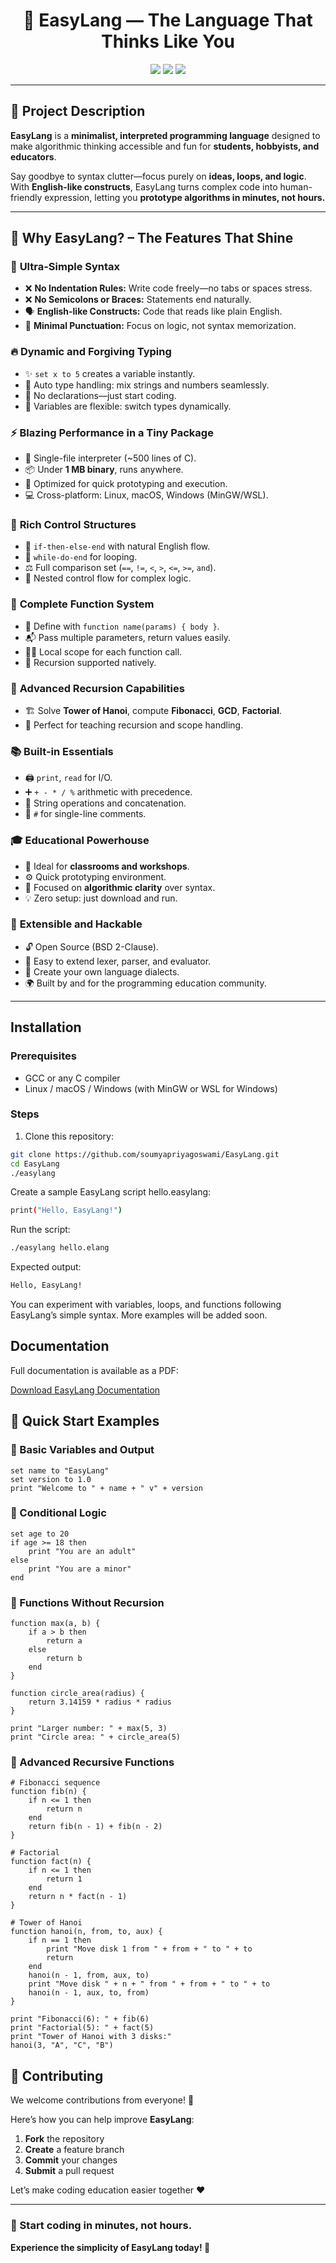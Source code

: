<h1 align="center">🌈 <b>EasyLang — The Language That Thinks Like You</b></h1>

<p align="center">
  <img src="https://img.shields.io/badge/Made%20with-C99-orange.svg">
  <img src="https://img.shields.io/badge/License-BSD%202--Clause-blue.svg">
  <img src="https://img.shields.io/badge/Platform-Linux%20|%20macOS%20|%20Windows-green.svg">
</p>


---

## 🧠 **Project Description**

**EasyLang** is a **minimalist, interpreted programming language** designed to make algorithmic thinking accessible and fun for **students, hobbyists, and educators**.  

Say goodbye to syntax clutter—focus purely on **ideas, loops, and logic**.  
With **English-like constructs**, EasyLang turns complex code into human-friendly expression, letting you **prototype algorithms in minutes, not hours.**

---

## 🌟 **Why EasyLang? – The Features That Shine**

### 🚀 **Ultra-Simple Syntax**
- ❌ **No Indentation Rules:** Write code freely—no tabs or spaces stress.  
- ❌ **No Semicolons or Braces:** Statements end naturally.  
- 🗣️ **English-like Constructs:** Code that reads like plain English.  
- 🎯 **Minimal Punctuation:** Focus on logic, not syntax memorization.  

### 🔥 **Dynamic and Forgiving Typing**
- ✨ `set x to 5` creates a variable instantly.  
- 🔁 Auto type handling: mix strings and numbers seamlessly.  
- 🚫 No declarations—just start coding.  
- 🧩 Variables are flexible: switch types dynamically.  

### ⚡ **Blazing Performance in a Tiny Package**
- 💾 Single-file interpreter (~500 lines of C).  
- 📦 Under **1 MB binary**, runs anywhere.  
- 🧠 Optimized for quick prototyping and execution.  
- 💻 Cross-platform: Linux, macOS, Windows (MinGW/WSL).  

### 🎯 **Rich Control Structures**
- 🔄 `if-then-else-end` with natural English flow.  
- 🔁 `while-do-end` for looping.  
- ⚖️ Full comparison set (`==`, `!=`, `<`, `>`, `<=`, `>=`, `and`).  
- 🧩 Nested control flow for complex logic.  

### 🧮 **Complete Function System**
- 🧠 Define with `function name(params) { body }`.  
- 📬 Pass multiple parameters, return values easily.  
- 🧍‍♂️ Local scope for each function call.  
- 🔁 Recursion supported natively.  

### 🔄 **Advanced Recursion Capabilities**
- 🏗️ Solve **Tower of Hanoi**, compute **Fibonacci**, **GCD**, **Factorial**.  
- 🧩 Perfect for teaching recursion and scope handling.  

### 📚 **Built-in Essentials**
- 🖨️ `print`, `read` for I/O.  
- ➕ `+ - * / %` arithmetic with precedence.  
- 🧵 String operations and concatenation.  
- 💬 `#` for single-line comments.  

### 🎓 **Educational Powerhouse**
- 🏫 Ideal for **classrooms and workshops**.  
- ⚙️ Quick prototyping environment.  
- 🧠 Focused on **algorithmic clarity** over syntax.  
- 💡 Zero setup: just download and run.  

### 🔧 **Extensible and Hackable**
- 🔓 Open Source (BSD 2-Clause).  
- 🧩 Easy to extend lexer, parser, and evaluator.  
- 🧬 Create your own language dialects.  
- 🌍 Built by and for the programming education community.  




---

## Installation

### Prerequisites
- GCC or any C compiler
- Linux / macOS / Windows (with MinGW or WSL for Windows)

### Steps
1. Clone this repository:
```bash
git clone https://github.com/soumyapriyagoswami/EasyLang.git
cd EasyLang
./easylang
```
Create a sample EasyLang script hello.easylang:

```bash
print("Hello, EasyLang!")
```

Run the script:
```bash
./easylang hello.elang
```

Expected output:
```bash
Hello, EasyLang!
```

You can experiment with variables, loops, and functions following EasyLang’s simple syntax. More examples will be added soon.

## Documentation

Full documentation is available as a PDF:

[Download EasyLang Documentation](documentation/easylang_documentation.pdf)

## 🚀 **Quick Start Examples**

### 🧾 Basic Variables and Output
```easylang
set name to "EasyLang"
set version to 1.0
print "Welcome to " + name + " v" + version
```

### 🎯 Conditional Logic
```easylang
set age to 20
if age >= 18 then
    print "You are an adult"
else
    print "You are a minor"
end
```
###  🧮 Functions Without Recursion
```easylang
function max(a, b) {
    if a > b then
        return a
    else
        return b
    end
}

function circle_area(radius) {
    return 3.14159 * radius * radius
}

print "Larger number: " + max(5, 3)
print "Circle area: " + circle_area(5)
```

### 🔂 Advanced Recursive Functions
```easylang
# Fibonacci sequence
function fib(n) {
    if n <= 1 then
        return n
    end
    return fib(n - 1) + fib(n - 2)
}

# Factorial
function fact(n) {
    if n <= 1 then
        return 1
    end
    return n * fact(n - 1)
}

# Tower of Hanoi
function hanoi(n, from, to, aux) {
    if n == 1 then
        print "Move disk 1 from " + from + " to " + to
        return
    end
    hanoi(n - 1, from, aux, to)
    print "Move disk " + n + " from " + from + " to " + to
    hanoi(n - 1, aux, to, from)
}

print "Fibonacci(6): " + fib(6)
print "Factorial(5): " + fact(5)
print "Tower of Hanoi with 3 disks:"
hanoi(3, "A", "C", "B")

```
## 🤝 Contributing

We welcome contributions from everyone! 🚀

Here’s how you can help improve **EasyLang**:

1. **Fork** the repository  
2. **Create** a feature branch  
3. **Commit** your changes  
4. **Submit** a pull request  

Let’s make coding education easier together ❤️  

---

### 🌟 Start coding in minutes, not hours.  
**Experience the simplicity of EasyLang today! 🚀**
